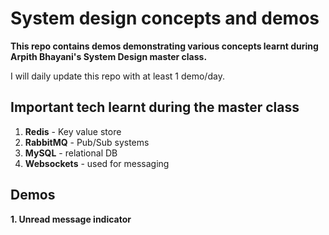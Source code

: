 # System design concepts and demos

**This repo contains demos demonstrating various concepts learnt during Arpith Bhayani's System Design master class.**

I will daily update this repo with at least 1 demo/day.

## Important tech learnt during the master class
1. **Redis** - Key value store
2. **RabbitMQ** - Pub/Sub systems
3. **MySQL** - relational DB
4. **Websockets** - used for messaging

## Demos

**1. Unread message indicator**
